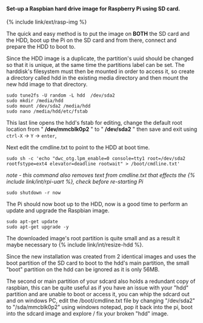 #### Set-up a Raspbian hard drive image for Raspberry Pi using SD card.

{% include link/ext/rasp-img %}

The quick and easy method is to put the image on **BOTH** the SD card and the HDD, boot up the Pi on the SD card and from there, connect and prepare the HDD to boot to.

Since the HDD image is a duplicate, the partition's uuid should be changed so that it is unique, at the same time the partitions label can be set. The harddisk's filesystem must then be mounted in order to access it, so create a directory  called hdd in the existing media directory and then mount the new hdd image to that directory.

    sudo tune2fs -U random -L hdd  /dev/sda2
    sudo mkdir /media/hdd
    sudo mount /dev/sda2 /media/hdd
    sudo nano /media/hdd/etc/fstab

This last line opens the hdd's fstab for editing, change the default root location from " **/dev/mmcblk0p2** " to " **/dev/sda2** " then save and exit using `ctrl-X` -> `Y` -> `enter`,

Next edit the cmdline.txt to point to the HDD at boot time.

    sudo sh -c 'echo "dwc_otg.lpm_enable=0 console=tty1 root=/dev/sda2 rootfstype=ext4 elevator=deadline rootwait" > /boot/cmdline.txt'

*note - this command also removes text from cmdline.txt that effects the {% include link/int/rpi-uart %}, check before re-starting Pi*    
    
    sudo shutdown -r now

The Pi should now boot up to the HDD, now is a good time to perform an update and upgrade the Raspbian image.

    sudo apt-get update
    sudo apt-get upgrade -y

The downloaded image's root partition is quite small and as a result it maybe necessary to {% include link/int/resize-hdd %}.

Since the new installation was created from 2 identical images and uses the boot partition of the SD card to boot to the hdd's main partition, the small "boot" partition on the hdd can be ignored as it is only 56MB.

The second or main partition of your sdcard also holds a redundant copy of raspbian, this can be quite useful as if you have an issue with your "hdd" partition and are unable to boot or access it, you can whip the sdcard out and on windows PC, edit the /boot/cmdline.txt file by changing "/dev/sda2" to "/sda/mmcblk0p2" using windows notepad, pop it back into the pi, boot into the sdcard image and explore / fix your broken "hdd" image.

